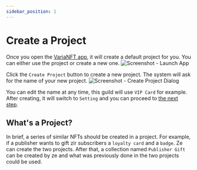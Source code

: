 ```yaml
---
sidebar_position: 1
---
```


# Create a Project
Once you open the [VariaNFT app](https://app.varianft.studio/), it will create a default project for you. You can either use the project or create a new one.
![Screenshot - Launch App](/img/getting-started/launch-app.png)

Click the `Create Project` button to create a new project. The system will ask for the name of your new project.
![Screenshot - Create Project Dialog](/img/getting-started/create-a-project.png)

You can edit the name at any time, this guild will use `VIP Card` for example. After creating, it will switch to `Setting` and you can proceed to [the next step](/docs/getting-started/configure-a-project).

## What's a Project?
In brief, a series of similar NFTs should be created in a project. For example, if a publisher wants to gift zir subscribers a `loyalty card` and a `badge`. Ze can create the two projects. After that, a collection named `Publisher Gift` can be created by ze and what was previously done in the two projects could be used.
